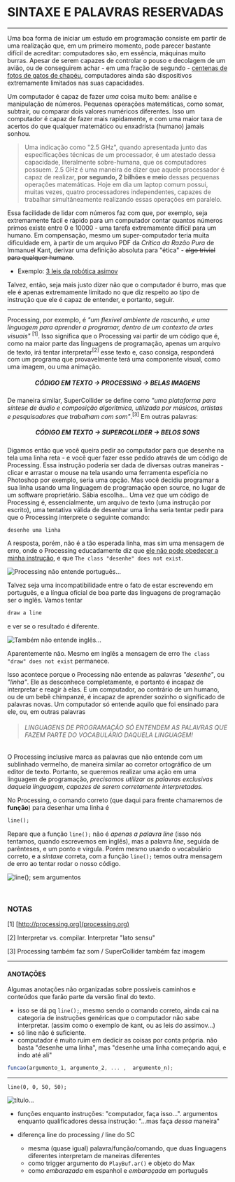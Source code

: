 # SINTAXE E PALAVRAS RESERVADAS

---

Uma boa forma de iniciar um estudo em programação consiste em partir de uma realização que, em um primeiro momento, pode parecer bastante difícil de acreditar: computadores são, em essência, máquinas muito burras. 
Apesar de serem capazes de controlar o pouso e decolagem de um avião, ou de conseguirem achar - em uma fração de segundo - [centenas de fotos de gatos de chapéu](https://duckduckgo.com/?q=cats+in+a+hat&ia=images&iax=1 "São gatos. De chapéu..."), computadores ainda são dispositivos extremamente limitados nas suas capacidades.

Um computador é capaz de fazer _uma_ coisa muito bem: análise e manipulação de números. Pequenas operações matemáticas, como somar, subtrair, ou comparar dois valores numéricos diferentes. Isso um computador é capaz de fazer mais rapidamente, e com uma maior taxa de acertos do que qualquer matemático ou enxadrista (humano) jamais sonhou.

>Uma indicação como "2.5 GHz", quando apresentada junto das especificações técnicas de um processador, é um atestado dessa capacidade, literalmente sobre-humana, que os computadores possuem. 2.5 GHz é uma maneira de dizer que aquele processador é capaz de realizar,  **por segundo, 2 bilhões e meio** dessas pequenas operações matemáticas.
> Hoje em dia um laptop comum possui, muitas vezes, quatro processadores independentes, capazes de trabalhar simultâneamente realizando essas operações em paralelo.

Essa facilidade de lidar com números faz com que, por exemplo, seja extremamente fácil e rápido para um computador contar quantos números primos existe entre 0 e 10000 - uma tarefa extremamente difícil para um humano.
Em compensação, mesmo um super-computador teria muita dificuldade em, à partir de um arquivo PDF da _Crítica da Razão Pura_ de Immanuel Kant, derivar uma definição absoluta para "ética" - <strike>algo trivial para qualquer humano</strike>.
  
- Exemplo: [3 leis da robótica asimov](https://www.youtube.com/watch?v=7PKx3kS7f4A)

Talvez, então, seja mais justo dizer não que o computador é burro, mas que ele é apenas extremamente limitado no que diz respeito ao _tipo_ de instrução que ele é capaz de entender, e portanto, seguir.

---

Processing, por exemplo, é _"um flexível ambiente de rascunho, e uma linguagem para aprender a programar, dentro de um contexto de artes visuais"_ <sup>[1]</sup>. Isso significa que o Processing vai partir de um código que é, como na maior parte das linguagens de programação, apenas um arquivo de texto, irá tentar interpretar<sup>[2]</sup> esse texto e, caso consiga, responderá com um programa que provavelmente terá uma componente visual, como uma imagem, ou uma animação.

##### <center> CÓDIGO EM TEXTO -> PROCESSING -> BELAS IMAGENS </center>

De maneira similar, SuperCollider se define como _"uma plataforma para síntese de áudio e composição algoritmica, utilizada por músicos, artistas e pesquisadores que trabalham com som"_.<sup>[3]</sup> 
Em outras palavras:

##### <center> CÓDIGO EM TEXTO -> SUPERCOLLIDER -> BELOS SONS </center>

Digamos então que você queira pedir ao computador para que desenhe na tela uma linha reta - e você quer fazer esse pedido através de um código de Processing. Essa instrução poderia ser dada de diversas outras maneiras - clicar e arrastar o mouse na tela usando uma ferramenta espefícia no Photoshop por exemplo, seria uma opção. Mas você decidiu programar a sua linha usando uma linguagem de programação open source, no lugar de um software proprietário. Sábia escolha...
Uma vez que um código de Processing é, essencialmente, um arquivo de texto (uma instrução por escrito), uma tentativa válida de desenhar uma linha seria tentar pedir para que o Processing interprete o seguinte comando:

```processing
desenhe uma linha
```

A resposta, porém, não é a tão esperada linha, mas sim uma mensagem de erro, onde o Processing educadamente diz que [ele não pode obedecer a minha instrução](https://www.youtube.com/watch?v=7qnd-hdmgfk "Processing, open the  pod bay doors."), e que `The class "desenhe" does not exist`.

<!-- <center> -->
![](./img/prog_palavrasReservadas_img1.png "Processing não entende português...")
<!-- </center> -->
<!-- entre colchetes é texto de acessibilidade. entre aspas é texto de hover -->

Talvez seja uma incompatibilidade entre o fato de estar escrevendo em português, e a língua oficial de boa parte das linguagens de programação ser o inglês. Vamos tentar

```ruby
draw a line
```

e ver se o resultado é diferente.

![](./img/prog_palavrasReservadas_img2.png "Também não entende inglês...")

Aparentemente não. Mesmo em inglês a mensagem de erro `The class "draw" does not exist` permanece.

Isso acontece porque o Processing não entende as palavras _"desenhe"_, ou _"linha"_. Ele as desconhece completamente, e portanto é incapaz de interpretar e reagir à elas. E um computador, ao contrário de um humano, ou de um bebê chimpanzé, é incapaz de aprender sozinho o significado de palavras novas. Um computador só entende aquilo que foi ensinado para ele, ou, em outras palavras

> ###### LINGUAGENS DE PROGRAMAÇÃO SÓ ENTENDEM AS PALAVRAS QUE FAZEM PARTE DO VOCABULÁRIO DAQUELA LINGUAGEM! 

O Processing inclusive marca as palavras que não entende com um sublinhado vermelho, de maneira similar ao corretor ortográfico de um editor de texto.
Portanto, se queremos realizar uma ação em uma linguagem de programação, _precisamos utilizar as palavras exclusivas daquela linguagem, capazes de serem corretamente interpretadas._

No Processing, o comando correto (que daqui para frente chamaremos de __função__) para desenhar uma linha é

```ruby
line();
```

Repare que a função `line();` não é _apenas a palavra line_ (isso nós tentamos, quando escrevemos em inglês), mas a palavra _line_, seguida de parênteses, e um ponto e vírgula.
Porém mesmo usando o vocabulário correto, e a _sintaxe_ correta, com a função `line();` temos outra mensagem de erro ao tentar rodar o nosso código.

![](./img/prog_palavrasReservadas_img4.png "line(); sem argumentos")


<br>

### NOTAS

[1] [http://processing.org](processing.org)

[2] Interpretar vs. compilar. Interpretar "lato sensu"

[3] Processing também faz som / SuperCollider também faz imagem

---

#### ANOTAÇÕES

Algumas anotações não organizadas sobre possíveis caminhos e conteúdos que farão parte da versão final do texto.

- isso se dá pq `line();`, mesmo sendo o comando correto, ainda cai na categoria de instruções genéricas que o computador não sabe interpretar. (assim como o exemplo de kant, ou as leis do assimov...)
- só line não é suficiente.
- computador é muito ruim em dedicir as coisas por conta própria. não basta "desenhe uma linha", mas "desenhe uma linha começando aqui, e indo até ali"

```javascript
funcao(argumento_1, argumento_2, ... ,  argumento_n);
```

---

```processing
line(0, 0, 50, 50);
```

![](./img/prog_palavrasReservadas_img3.png "título...")

- funções enquanto instruções: "computador, faça isso...". argumentos enquanto qualificadores dessa instrução: "...mas faça _dessa_ maneira"


- diferença line do processing / line do SC
  - mesma (quase igual) palavra/função/comando, que duas linguagens diferentes interpretam de maneiras diferentes
  - como trigger argumento do ```PlayBuf.ar()``` e objeto do Max
  - como _embarazada_ em espanhol e _embaraçada_ em português


